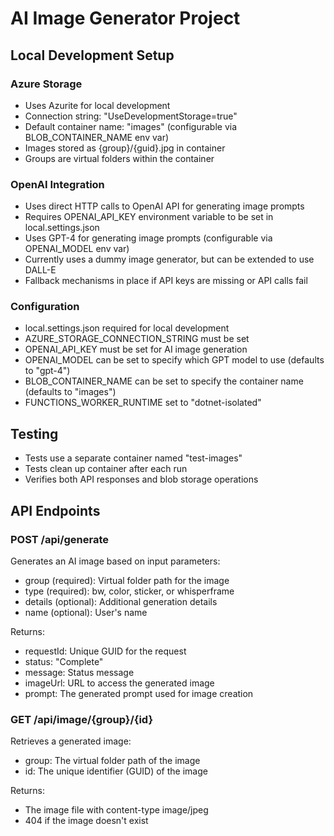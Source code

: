 # AI Image Generator Project

## Local Development Setup

### Azure Storage
- Uses Azurite for local development
- Connection string: "UseDevelopmentStorage=true"
- Default container name: "images" (configurable via BLOB_CONTAINER_NAME env var)
- Images stored as {group}/{guid}.jpg in container
- Groups are virtual folders within the container

### OpenAI Integration
- Uses direct HTTP calls to OpenAI API for generating image prompts
- Requires OPENAI_API_KEY environment variable to be set in local.settings.json
- Uses GPT-4 for generating image prompts (configurable via OPENAI_MODEL env var)
- Currently uses a dummy image generator, but can be extended to use DALL-E
- Fallback mechanisms in place if API keys are missing or API calls fail

### Configuration
- local.settings.json required for local development
- AZURE_STORAGE_CONNECTION_STRING must be set
- OPENAI_API_KEY must be set for AI image generation
- OPENAI_MODEL can be set to specify which GPT model to use (defaults to "gpt-4")
- BLOB_CONTAINER_NAME can be set to specify the container name (defaults to "images")
- FUNCTIONS_WORKER_RUNTIME set to "dotnet-isolated"

## Testing
- Tests use a separate container named "test-images"
- Tests clean up container after each run
- Verifies both API responses and blob storage operations

## API Endpoints

### POST /api/generate
Generates an AI image based on input parameters:
- group (required): Virtual folder path for the image
- type (required): bw, color, sticker, or whisperframe
- details (optional): Additional generation details
- name (optional): User's name

Returns:
- requestId: Unique GUID for the request
- status: "Complete"
- message: Status message
- imageUrl: URL to access the generated image
- prompt: The generated prompt used for image creation

### GET /api/image/{group}/{id}
Retrieves a generated image:
- group: The virtual folder path of the image
- id: The unique identifier (GUID) of the image

Returns:
- The image file with content-type image/jpeg
- 404 if the image doesn't exist
